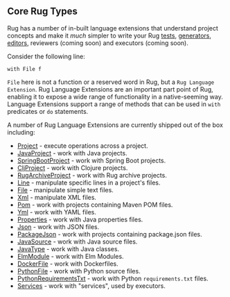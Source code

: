 ## Core Rug Types

Rug has a number of in-built language extensions that understand project concepts
and make it *much* simpler to write your
Rug [tests][], [generators][], [editors][], reviewers (coming soon)
and executors (coming soon).

[tests]: ../rug-tests.md
[generators]: ../rug-generators.md
[editors]: ../rug-editors.md

Consider the following line:

```
with File f
```

`File` here is not a function or a reserved word in Rug, but a `Rug
Language Extension`. Rug Language Extensions are an important part point of Rug, enabling it to
expose a wide range of functionality in a native-seeming way. Language Extensions
support a range of methods that can be used in `with` predicates or
`do` statements.

A number of Rug Language Extensions are currently shipped out of the box including:

*   [Project](rug-core-types-project.md) - execute operations across a project.
*   [JavaProject](rug-core-types-java-project.md) - work with Java projects.
*   [SpringBootProject](rug-core-types-spring-boot-project.md) - work with Spring Boot projects.
*   [CljProject](rug-core-types-clj-project.md) - work with Clojure projects.
*   [RugArchiveProject](rug-core-types-rug-archive-project.md) - work with Rug archive projects.
*   [Line](rug-core-types-line.md) - manipulate specific lines in a project's files.
*   [File](rug-core-types-file.md) - manipulate simple text files.
*   [Xml](rug-core-types-xml.md) - manipulate XML files.
*   [Pom](rug-core-types-pom.md) - work with projects containing Maven POM files.
*   [Yml](rug-core-types-yml.md) - work with YAML files.
*   [Properties](rug-core-types-properties.md) - work with Java properties files.
*   [Json](rug-core-types-json.md) - work with JSON files.
*   [PackageJson](rug-core-types-package-json.md) - work with projects containing package.json files.
*   [JavaSource](rug-core-types-java-source.md) - work with Java source files.
*   [JavaType](rug-core-types-java-type.md) - work with Java classes.
*   [ElmModule](rug-core-types-elm-module.md) - work with Elm Modules.
*   [DockerFile](rug-core-types-docker-file.md) - work with Dockerfiles.
*   [PythonFile](rug-core-types-python-file.md) - work with Python source files.
*   [PythonRequirementsTxt](rug-core-types-python-requirements-txt.md) - work with Python `requirements.txt` files.
*   [Services](rug-core-types-services.md) - work with "services", used by executors.
